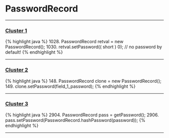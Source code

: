 # PasswordRecord

***

### [Cluster 1](./1)
{% highlight java %}
1028. PasswordRecord retval = new PasswordRecord();
1030. retval.setPassword(( short ) 0);   // no password by default!
{% endhighlight %}

***

### [Cluster 2](./2)
{% highlight java %}
148. PasswordRecord clone = new PasswordRecord();
149. clone.setPassword(field_1_password);
{% endhighlight %}

***

### [Cluster 3](./3)
{% highlight java %}
2904. PasswordRecord pass = getPassword();
2906. pass.setPassword(PasswordRecord.hashPassword(password));
{% endhighlight %}

***

